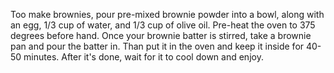 Too make brownies, pour pre-mixed brownie powder into a bowl, along with an egg, 1/3 cup of water, and 1/3 cup of olive oil. Pre-heat the oven to 375 degrees before hand. Once your brownie batter is stirred, take a brownie pan and pour the batter in. Than put it in the oven and keep it inside for 40-50 minutes. After it's done, wait for it to cool down and enjoy.